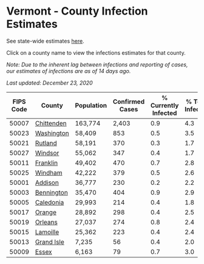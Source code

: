 # Vermont - County Infection Estimates

See state-wide estimates [here](/infections/us-vt).

Click on a county name to view the infections estimates for that county.

*Note: Due to the inherent lag between infections and reporting of cases, our estimates of infections are as of 14 days ago.*

*Last updated: December 23, 2020*

|   FIPS Code |                   County |   Population |   Confirmed Cases |   % Currently Infected |   % Total Infected |
|-------------|--------------------------|--------------|-------------------|------------------------|--------------------|
|       50007 | [Chittenden](chittenden) |      163,774 |             2,403 |                    0.9 |                4.3 |
|       50023 | [Washington](washington) |       58,409 |               853 |                    0.5 |                3.5 |
|       50021 |       [Rutland](rutland) |       58,191 |               370 |                    0.3 |                1.7 |
|       50027 |       [Windsor](windsor) |       55,062 |               347 |                    0.4 |                1.7 |
|       50011 |     [Franklin](franklin) |       49,402 |               470 |                    0.7 |                2.8 |
|       50025 |       [Windham](windham) |       42,222 |               379 |                    0.5 |                2.6 |
|       50001 |       [Addison](addison) |       36,777 |               230 |                    0.2 |                2.2 |
|       50003 | [Bennington](bennington) |       35,470 |               404 |                    0.9 |                2.9 |
|       50005 |   [Caledonia](caledonia) |       29,993 |               214 |                    0.4 |                1.8 |
|       50017 |         [Orange](orange) |       28,892 |               298 |                    0.4 |                2.5 |
|       50019 |       [Orleans](orleans) |       27,037 |               274 |                    0.8 |                2.4 |
|       50015 |     [Lamoille](lamoille) |       25,362 |               223 |                    0.4 |                2.4 |
|       50013 | [Grand Isle](grand-isle) |        7,235 |                56 |                    0.4 |                2.0 |
|       50009 |           [Essex](essex) |        6,163 |                79 |                    0.7 |                3.0 |